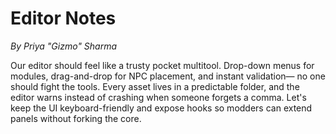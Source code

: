 # Editor Notes
*By Priya "Gizmo" Sharma*

Our editor should feel like a trusty pocket multitool. Drop-down menus for modules, drag-and-drop for NPC placement, and instant validation— no one should fight the tools. Every asset lives in a predictable folder, and the editor warns instead of crashing when someone forgets a comma. Let's keep the UI keyboard-friendly and expose hooks so modders can extend panels without forking the core.

